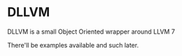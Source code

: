 # DLLVM
DLLVM is a small Object Oriented wrapper around LLVM 7

There'll be examples available and such later.